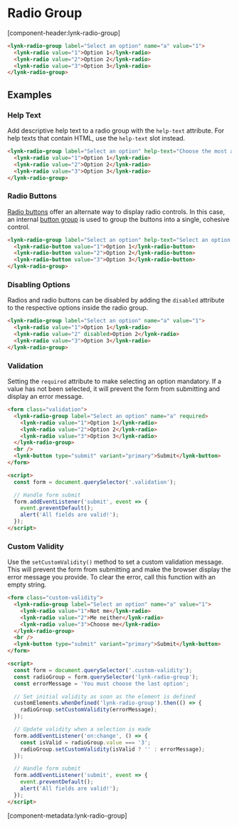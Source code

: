 # Radio Group

[component-header:lynk-radio-group]

```html preview
<lynk-radio-group label="Select an option" name="a" value="1">
  <lynk-radio value="1">Option 1</lynk-radio>
  <lynk-radio value="2">Option 2</lynk-radio>
  <lynk-radio value="3">Option 3</lynk-radio>
</lynk-radio-group>
```

## Examples

### Help Text

Add descriptive help text to a radio group with the `help-text` attribute. For help texts that contain HTML, use the `help-text` slot instead.

```html preview
<lynk-radio-group label="Select an option" help-text="Choose the most appropriate option." name="a" value="1">
  <lynk-radio value="1">Option 1</lynk-radio>
  <lynk-radio value="2">Option 2</lynk-radio>
  <lynk-radio value="3">Option 3</lynk-radio>
</lynk-radio-group>
```

### Radio Buttons

[Radio buttons](/components/radio-button) offer an alternate way to display radio controls. In this case, an internal [button group](/components/button-group) is used to group the buttons into a single, cohesive control.

```html preview
<lynk-radio-group label="Select an option" help-text="Select an option that makes you proud." name="a" value="1">
  <lynk-radio-button value="1">Option 1</lynk-radio-button>
  <lynk-radio-button value="2">Option 2</lynk-radio-button>
  <lynk-radio-button value="3">Option 3</lynk-radio-button>
</lynk-radio-group>
```

### Disabling Options

Radios and radio buttons can be disabled by adding the `disabled` attribute to the respective options inside the radio group.

```html preview
<lynk-radio-group label="Select an option" name="a" value="1">
  <lynk-radio value="1">Option 1</lynk-radio>
  <lynk-radio value="2" disabled>Option 2</lynk-radio>
  <lynk-radio value="3">Option 3</lynk-radio>
</lynk-radio-group>
```


### Validation

Setting the `required` attribute to make selecting an option mandatory. If a value has not been selected, it will prevent the form from submitting and display an error message.

```html preview
<form class="validation">
  <lynk-radio-group label="Select an option" name="a" required>
    <lynk-radio value="1">Option 1</lynk-radio>
    <lynk-radio value="2">Option 2</lynk-radio>
    <lynk-radio value="3">Option 3</lynk-radio>
  </lynk-radio-group>
  <br />
  <lynk-button type="submit" variant="primary">Submit</lynk-button>
</form>

<script>
  const form = document.querySelector('.validation');

  // Handle form submit
  form.addEventListener('submit', event => {
    event.preventDefault();
    alert('All fields are valid!');
  });
</script>
```

### Custom Validity

Use the `setCustomValidity()` method to set a custom validation message. This will prevent the form from submitting and make the browser display the error message you provide. To clear the error, call this function with an empty string.

```html preview
<form class="custom-validity">
  <lynk-radio-group label="Select an option" name="a" value="1">
    <lynk-radio value="1">Not me</lynk-radio>
    <lynk-radio value="2">Me neither</lynk-radio>
    <lynk-radio value="3">Choose me</lynk-radio>
  </lynk-radio-group>
  <br />
  <lynk-button type="submit" variant="primary">Submit</lynk-button>
</form>

<script>
  const form = document.querySelector('.custom-validity');
  const radioGroup = form.querySelector('lynk-radio-group');
  const errorMessage = 'You must choose the last option';

  // Set initial validity as soon as the element is defined
  customElements.whenDefined('lynk-radio-group').then(() => {
    radioGroup.setCustomValidity(errorMessage);
  });

  // Update validity when a selection is made
  form.addEventListener('on:change', () => {
    const isValid = radioGroup.value === '3';
    radioGroup.setCustomValidity(isValid ? '' : errorMessage);
  });

  // Handle form submit
  form.addEventListener('submit', event => {
    event.preventDefault();
    alert('All fields are valid!');
  });
</script>
```

[component-metadata:lynk-radio-group]
